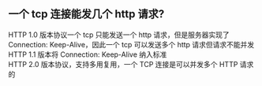 ## 一个 tcp 连接能发几个 http 请求?

HTTP 1.0 版本协议一个 tcp 只能发送一个 http 请求，但是服务器实现了 Connection: Keep-Alive，因此一个 tcp 可以发送多个 http 请求但请求不能并发  
HTTP 1.1 版本将 Connection: Keep-Alive 纳入标准  
HTTP 2.0 版本协议，支持多用复用，一个 TCP 连接是可以并发多个 HTTP 请求的  